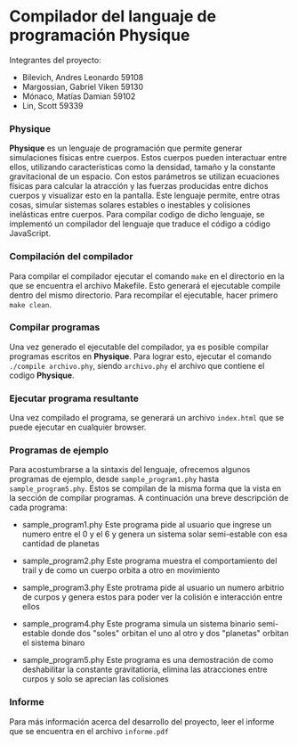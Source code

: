 # Compilador del languaje de programación Physique
Integrantes del proyecto:
- Bilevich, Andres Leonardo  	59108 
- Margossian, Gabriel Viken  	59130
- Mónaco, Matías Damian		59102
- Lin, Scott				59339
### Physique
**Physique** es un lenguaje de programación que permite generar simulaciones físicas entre cuerpos. Estos cuerpos pueden interactuar entre ellos, utilizando características como la densidad, tamaño y la constante gravitacional de un espacio. Con estos parámetros se utilizan ecuaciones físicas para calcular la atracción y las fuerzas producidas entre dichos cuerpos y visualizar esto en la pantalla. Este lenguaje permite, entre otras cosas, simular sistemas solares estables o inestables y colisiones inelásticas entre cuerpos.
Para compilar codigo de dicho lenguaje, se implementó un compilador del lenguaje que traduce el código a código JavaScript.

### Compilación del compilador
Para compilar el compilador ejecutar el comando `make` en el directorio en la que se encuentra el archivo Makefile. Esto generará el ejecutable compile dentro del mismo directorio. Para recompilar el ejecutable, hacer primero `make clean`.

### Compilar programas
Una vez generado el ejecutable del compilador, ya es posible compilar programas escritos en **Physique**. Para lograr esto, ejecutar el comando `./compile archivo.phy`, siendo `archivo.phy` el archivo que contiene el codigo **Physique**.

### Ejecutar programa resultante
Una vez compilado el programa, se generará un archivo `index.html` que se puede ejecutar en cualquier browser.

### Programas de ejemplo
Para acostumbrarse a la sintaxis del lenguaje, ofrecemos algunos programas de ejemplo, desde `sample_program1.phy` hasta `sample_program5.phy`. Estos se compilan de la misma forma que la vista en la sección de compilar programas.
A continuación una breve descripción de cada programa:
- sample_program1.phy
    Este programa pide al usuario que ingrese un numero entre el 0 y el 6 y genera un sistema solar semi-estable con esa cantidad de planetas

- sample_program2.phy
    Este programa muestra el comportamiento del trail y de como un cuerpo orbita a otro en movimiento

- sample_program3.phy
    Este protrama pide al usuario un numero arbitrio de curpos y genera estos para poder ver la colisión e interacción entre ellos

- sample_program4.phy
    Este programa simula un sistema binario semi-estable donde dos "soles" orbitan el uno al otro y dos "planetas" orbitan el sistema binaro

- sample_program5.phy
    Este programa es una demostración de como deshabilitar la constante gravitatioria, elimina las atracciones entre curpos y solo se aprecian las colisiones
    
### Informe
Para más información acerca del desarrollo del proyecto, leer el informe que se encuentra en el archivo `informe.pdf`
